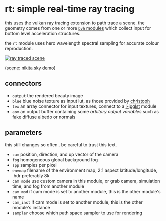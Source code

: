 # rt: simple real-time ray tracing

this uses the vulkan ray tracing extension to path trace a scene. the geometry comes from
one or more [`bvh` modules](../bvh/readme.md) which collect input for bottom level acceleration structures.

the `rt` module uses hero wavelength spectral sampling for accurate colour reproduction.

[![ray traced scene](rt.jpg)](rt.jpg)

(scene: [nikita sky demo](https://cloud.blender.org/p/gallery/5f4d1791cc1d7c5e0e8832d4))

## connectors

* `output` the rendered beauty image
* `blue`   blue noise texture as input lut, as those provided by [christoph](http://momentsingraphics.de/BlueNoise.html)
* `tex`    an array connector for input textures, connect to a [i-jpglst](../i-jpglst/readme.md) module
* `aov`    an output buffer containing some *arbitary output variables* such as fake diffuse albedo or normals

## parameters
this still changes so often.. be careful to trust this text.

* `cam` position, direction, and up vector of the camera
* `fog` homogeneous global background fog
* `spp` samples per pixel
* `envmap` filename of the environment map, 2:1 aspect latitude/longitude, .hdr preferably 8k
* `cam mode` use custom camera in this module, or grab camera, simulation time, and fog from another module
* `cam_mod` if cam mode is set to another module, this is the other module's name
* `cam_inst` if cam mode is set to another module, this is the other module's instance
* `sampler` choose which path space sampler to use for rendering
